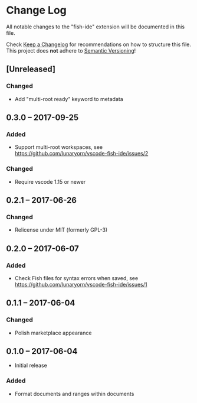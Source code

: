 # Change Log
All notable changes to the "fish-ide" extension will be documented in this file.

Check [Keep a Changelog](http://keepachangelog.com/) for recommendations on how
to structure this file.  This project does **not** adhere to [Semantic
Versioning](http://semver.org/)!

## [Unreleased]
### Changed
- Add "multi-root ready" keyword to metadata

## 0.3.0 – 2017-09-25
### Added
- Support multi-root workspaces, see
  <https://github.com/lunaryorn/vscode-fish-ide/issues/2>

### Changed
- Require vscode 1.15 or newer

## 0.2.1 – 2017-06-26
### Changed
- Relicense under MIT (formerly GPL-3)

## 0.2.0 – 2017-06-07
### Added
- Check Fish files for syntax errors when saved, see
  <https://github.com/lunaryorn/vscode-fish-ide/issues/1>

## 0.1.1 – 2017-06-04
### Changed
- Polish marketplace appearance

## 0.1.0 – 2017-06-04
- Initial release

### Added
- Format documents and ranges within documents

